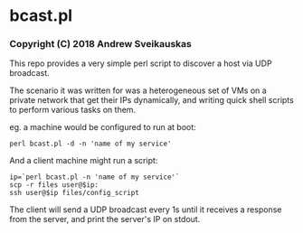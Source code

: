 # bcast.pl

### Copyright (C) 2018 Andrew Sveikauskas

This repo provides a very simple perl script to discover a host via UDP
broadcast.

The scenario it was written for was a heterogeneous set of VMs on a private
network that get their IPs dynamically, and writing quick shell scripts to
perform various tasks on them.

eg. a machine would be configured to run at boot:

    perl bcast.pl -d -n 'name of my service'

And a client machine might run a script:

    ip=`perl bcast.pl -n 'name of my service'`
    scp -r files user@$ip:
    ssh user@$ip files/config_script

The client will send a UDP broadcast every 1s until it receives a response
from the server, and print the server's IP on stdout.
